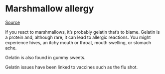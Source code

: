 # Marshmallow allergy

[Source](https://www.allergycliniclondon.co.uk/three-less-common-food-allergies-you-might-not-know-about/)

If you react to marshmallows, it’s probably gelatin that’s to blame. Gelatin is a protein and, although rare, it can lead to allergic reactions. You might experience hives, an itchy mouth or throat, mouth swelling, or stomach ache.

Gelatin is also found in gummy sweets.

Gelatin issues have been linked to vaccines such as the flu shot.
